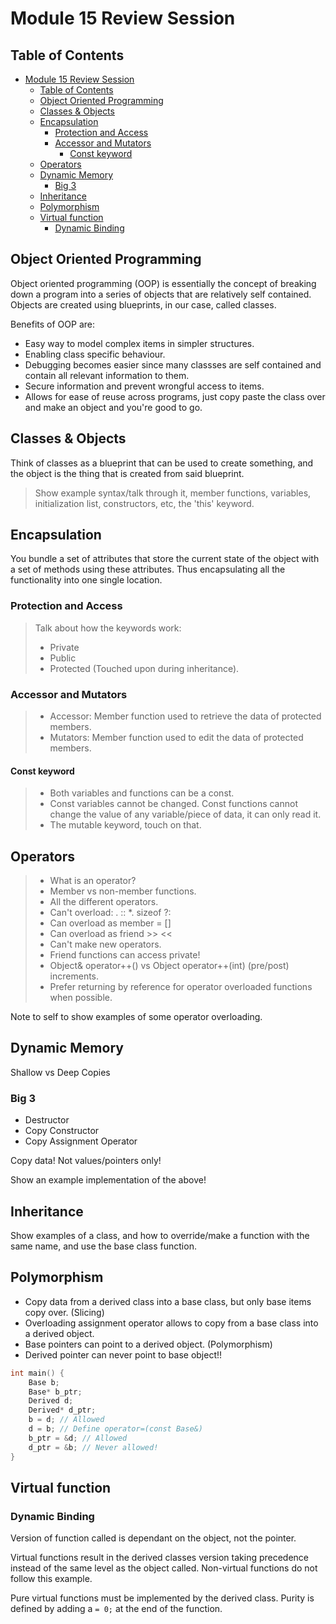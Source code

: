 # Module 15 Review Session

## Table of Contents
- [Module 15 Review Session](#module-15-review-session)
	- [Table of Contents](#table-of-contents)
	- [Object Oriented Programming](#object-oriented-programming)
	- [Classes & Objects](#classes--objects)
	- [Encapsulation](#encapsulation)
		- [Protection and Access](#protection-and-access)
		- [Accessor and Mutators](#accessor-and-mutators)
			- [Const keyword](#const-keyword)
	- [Operators](#operators)
	- [Dynamic Memory](#dynamic-memory)
		- [Big 3](#big-3)
	- [Inheritance](#inheritance)
	- [Polymorphism](#polymorphism)
	- [Virtual function](#virtual-function)
		- [Dynamic Binding](#dynamic-binding)

## Object Oriented Programming
Object oriented programming (OOP) is essentially the concept of breaking down a program into a series of objects that are relatively self contained. Objects are created using blueprints, in our case, called classes. 

Benefits of OOP are:
- Easy way to model complex items in simpler structures.
- Enabling class specific behaviour.
- Debugging becomes easier since many classses are self contained and contain all relevant information to them.
- Secure information and prevent wrongful access to items.
- Allows for ease of reuse across programs, just copy paste the class over and make an object and you're good to go.

## Classes & Objects

Think of classes as a blueprint that can be used to create something, and the object is the thing that is created from said blueprint.

> Show example syntax/talk through it, member functions, variables, initialization list, constructors, etc, the 'this' keyword.

## Encapsulation

You bundle a set of attributes that store the current state of the object with a set of methods using these attributes. Thus encapsulating all the functionality into one single location.

### Protection and Access

> Talk about how the keywords work:
> - Private
> - Public
> - Protected (Touched upon during inheritance).

### Accessor and Mutators

> - Accessor: Member function used to retrieve the data of protected members.
> - Mutators: Member function used to edit the data of protected members.

#### Const keyword
> - Both variables and functions can be a const. 
> - Const variables cannot be changed. Const functions cannot change the value of any variable/piece of data, it can only read it.
> - The mutable keyword, touch on that.

## Operators
> - What is an operator?
> - Member vs non-member functions.
> - All the different operators.
> - Can't overload: . :: *. sizeof ?:
> - Can overload as member = []
> - Can overload as friend >> <<
> - Can't make new operators.
> - Friend functions can access private!
> - Object& operator++() vs Object operator++(int) (pre/post) increments.
> - Prefer returning by reference for operator overloaded functions when possible.

Note to self to show examples of some operator overloading.

## Dynamic Memory
Shallow vs Deep Copies

### Big 3
- Destructor
- Copy Constructor
- Copy Assignment Operator
  
Copy data! Not values/pointers only!

Show an example implementation of the above!

## Inheritance

Show examples of a class, and how to override/make a function with the same name, and use the base class function.

## Polymorphism 

- Copy data from a derived class into a base class, but only base items copy over. (Slicing)
- Overloading assignment operator allows to copy from a base class into a derived object.
- Base pointers can point to a derived object. (Polymorphism)
- Derived pointer can never point to base object!!

```cpp
int main() {
	Base b;
	Base* b_ptr;
	Derived d;
	Derived* d_ptr;
	b = d; // Allowed
	d = b; // Define operator=(const Base&)
	b_ptr = &d; // Allowed
	d_ptr = &b; // Never allowed!
}
```

## Virtual function
### Dynamic Binding
Version of function called is dependant on the object, not the pointer.

Virtual functions result in the derived classes version taking precedence instead of the same level as the object called. Non-virtual functions do not follow this example.

Pure virtual functions must be implemented by the derived class. Purity is defined by adding a `= 0;` at the end of the function.